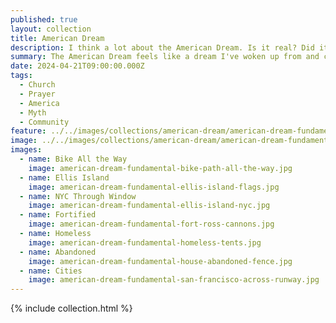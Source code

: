 ```yaml
---
published: true
layout: collection
title: American Dream
description: I think a lot about the American Dream. Is it real? Did it only exist during a certain period? Or was it always just a fabricated story that is just out of reach? The American Dream feels like a story to light the fire under our asses in the right moment, but if also feels like a story of exploitation. I am American, so I guess I believe. I mean it feels like it is part of the American club, you have to believe. Even without evidence. 
summary: The American Dream feels like a dream I've woken up from and can't quite remember.
date: 2024-04-21T09:00:00.000Z
tags:
  - Church
  - Prayer
  - America
  - Myth
  - Community
feature: ../../images/collections/american-dream/american-dream-fundamental-square.jpg
image: ../../images/collections/american-dream/american-dream-fundamental.jpeg
images:
  - name: Bike All the Way
    image: american-dream-fundamental-bike-path-all-the-way.jpg 
  - name: Ellis Island
    image: american-dream-fundamental-ellis-island-flags.jpg 
  - name: NYC Through Window
    image: american-dream-fundamental-ellis-island-nyc.jpg 
  - name: Fortified
    image: american-dream-fundamental-fort-ross-cannons.jpg 
  - name: Homeless
    image: american-dream-fundamental-homeless-tents.jpg 
  - name: Abandoned
    image: american-dream-fundamental-house-abandoned-fence.jpg 
  - name: Cities
    image: american-dream-fundamental-san-francisco-across-runway.jpg 
---
```

{% include collection.html %}
